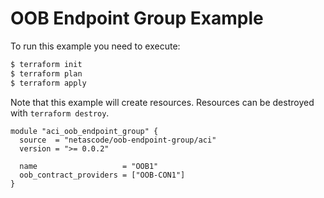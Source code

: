 <!-- BEGIN_TF_DOCS -->
# OOB Endpoint Group Example

To run this example you need to execute:

```bash
$ terraform init
$ terraform plan
$ terraform apply
```

Note that this example will create resources. Resources can be destroyed with `terraform destroy`.

```hcl
module "aci_oob_endpoint_group" {
  source  = "netascode/oob-endpoint-group/aci"
  version = ">= 0.0.2"

  name                   = "OOB1"
  oob_contract_providers = ["OOB-CON1"]
}

```
<!-- END_TF_DOCS -->